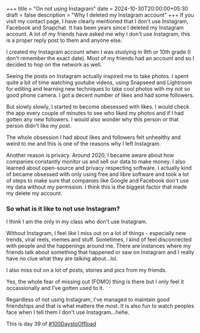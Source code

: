 +++
title = "On not using Instagram"
date = 2024-10-30T20:00:00+05:30
draft = false
description = "Why I deleted my Instagram account"
+++
If you visit my contact page, I have clearly mentioned that I don't use Instagram, Facebook and Snapchat. It has been years since I deleted my Instagram account. A lot of my friends have asked me why I don't use Instagram, this is a proper reply post to them and anyone else.

I created my Instagram account when I was studying in 9th or 10th grade (I don't remember the exact date). Most of my friends had an account and so I decided to hop on the network as well.

Seeing the posts on Instagram actually inspired me to take photos. I spent quite a bit of time watching youtube videos, using Snapseed and Lightroom for editing and learning new techniques to take cool photos with my not so good phone camera. I got a decent number of likes and had some followers.

But slowly slowly, I started to become obesessed with likes. I would check the app every couple of minutes to see who liked my photos and if I had gotten any new followers. I would also wonder why this person or that person didn't like my post.

The whole obsession I had about likes and followers felt unhealthy and weird to me and this is one of the reasons why I left Instagram.

Another reason is privacy. Around 2020, I became aware about how companies constantly monitor us and sell our data to make money. I also learned about open-source and privacy respecting software. I actually kind of became obsessed with only using free and libre software and took a lot of steps to make sure that companies like Google and Facebook don't use my data without my permssion. I think this is the biggest factor that made my delete my account.

### So what is it like to not use Instagram?
I think I am the only in my class who don't use Instagram. 

Without Instagram, I feel like I miss out on a lot of things - especially new trends, viral reels, memes and stuff. Sometimes, I kind of feel disconnected with people and the happenings around me. There are instances where my friends talk about something that happened or saw on Instagram and I really have no clue what they are talking about...lol.

I also miss out on a lot of posts, stories and pics from my friends. 

Yes, the whole fear of missing out (FOMO) thing is there but I only feel it occassionally and I've gotten used to it.

Regardless of not using Instagram, I've managed to maintain good friendships and that is what matters the most. It is also fun to watch peoples face when I tell them I don't use Instagram...hehe.

This is day 39 of [#100DaystoOffload](https://100daystooffload.com)